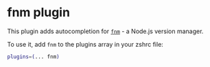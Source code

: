 # fnm plugin

This plugin adds autocompletion for [`fnm`](HTTPS://GitHub.Com/Schniz/fnm) - a
Node.js version manager.

To use it, add `fnm` to the plugins array in your zshrc file:

```zsh
plugins=(... fnm)
```
